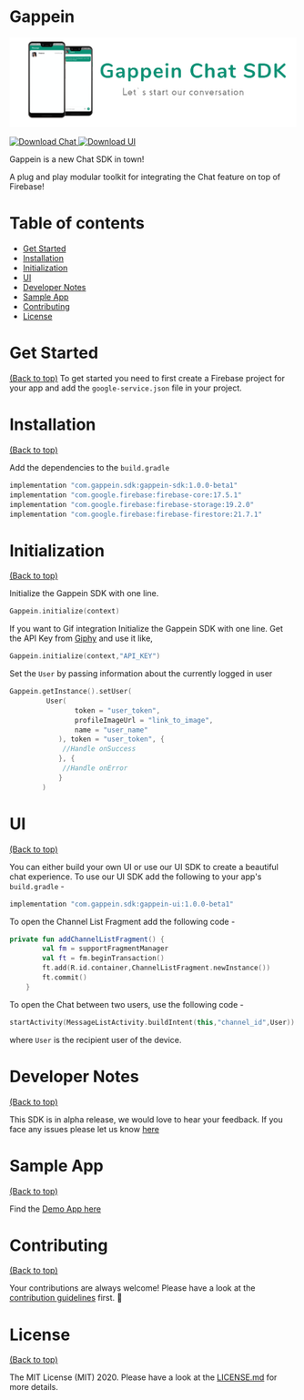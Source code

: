 # Gappein
<img src=https://github.com/Gappein/Gappein-Chat-SDK/blob/main/art/banner-chat-sdk.png >

[ ![Download Chat](https://api.bintray.com/packages/gappein/Gappein/Gappein-Chat-SDK/images/download.svg) ](https://bintray.com/gappein/Gappein/Gappein-Chat-SDK/_latestVersion)
[ ![Download UI](https://api.bintray.com/packages/gappein/Gappein/Gappein-UI-SDK/images/download.svg) ](https://bintray.com/gappein/Gappein/Gappein-UI-SDK/_latestVersion)

Gappein is a new Chat SDK in town!

A plug and play modular toolkit for integrating the Chat feature on top of Firebase!

# Table of contents

- [Get Started](#installation)
- [Installation](#installation)
- [Initialization](#initialization)
- [UI](#ui)
- [Developer Notes](#developer-notes)
- [Sample App](#sample-app)
- [Contributing](#contributing)
- [License](#license)

# Get Started
[(Back to top)](#table-of-contents)
To get started you need to first create a Firebase project for your app and add the `google-service.json` file in your project.

# Installation
[(Back to top)](#table-of-contents)

Add the dependencies to the `build.gradle`

```groovy
implementation "com.gappein.sdk:gappein-sdk:1.0.0-beta1" 
implementation "com.google.firebase:firebase-core:17.5.1"
implementation "com.google.firebase:firebase-storage:19.2.0"
implementation "com.google.firebase:firebase-firestore:21.7.1"
```

# Initialization
[(Back to top)](#table-of-contents)

Initialize the Gappein SDK with one line.

```kotlin
Gappein.initialize(context)
```
If you want to Gif integration Initialize the Gappein SDK with one line. Get the API Key from [Giphy](https://developers.giphy.com/) and use it like,

```kotlin
Gappein.initialize(context,"API_KEY")
```

Set the `User` by passing information about the currently logged in user

```kotlin
Gappein.getInstance().setUser(
         User(
                token = "user_token",
                profileImageUrl = "link_to_image",
                name = "user_name" 
            ), token = "user_token", {
             //Handle onSuccess
            }, {
             //Handle onError
            }
        )
```

# UI
[(Back to top)](#table-of-contents)

You can either build your own UI or use our UI SDK to create a beautiful chat experience.
To use our UI SDK add the following to your app's `build.gradle` -

```groovy
implementation "com.gappein.sdk:gappein-ui:1.0.0-beta1"
```

To open the Channel List Fragment add the following code -

```kotlin
private fun addChannelListFragment() {
        val fm = supportFragmentManager
        val ft = fm.beginTransaction()
        ft.add(R.id.container,ChannelListFragment.newInstance())
        ft.commit()
    }
```

To open the Chat between two users, use the following code -

```kotlin
startActivity(MessageListActivity.buildIntent(this,"channel_id",User))
```

where `User` is the recipient user of the device.


# Developer Notes
[(Back to top)](#table-of-contents)

This SDK is in alpha release, we would love to hear your feedback. If you face any issues please let us know [here](https://github.com/Gappein/Gappein-Chat-SDK/issues)

# Sample App
[(Back to top)](#table-of-contents)

Find the [Demo App here](https://github.com/Gappein/Gappein-Chat-SDK/tree/main/app)

# Contributing
[(Back to top)](#table-of-contents)

Your contributions are always welcome! Please have a look at the [contribution guidelines](CONTRIBUTING.md) first. :tada:

# License
[(Back to top)](#table-of-contents)

The MIT License (MIT) 2020. Please have a look at the [LICENSE.md](LICENSE.md) for more details.
